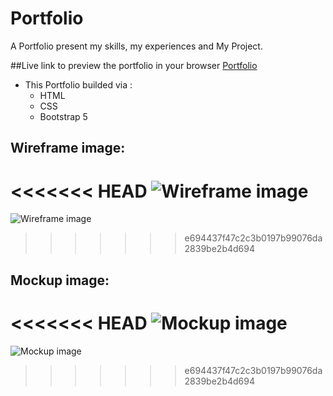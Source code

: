 # Portfolio

A Portfolio present my skills, my experiences and My Project.

##Live link to preview the portfolio in your browser
[Portfolio](https://khalledalkarmi.github.io/Portfolio/)

* This Portfolio builded via :
  - HTML
  - CSS
  - Bootstrap 5
##  Wireframe image:


<<<<<<< HEAD
![Wireframe image](./images/Home.png "Wireframe image")
=======
![Wireframe image](./images/WireFrame.png "Wireframe image")
>>>>>>> e694437f47c2c3b0197b99076da2839be2b4d694

##  Mockup image:


<<<<<<< HEAD
![Mockup image](./images/homeMock.png "Mockup image")
=======
![Mockup image](./images/Mockup.png "Mockup image")
>>>>>>> e694437f47c2c3b0197b99076da2839be2b4d694

